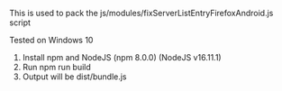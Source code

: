 This is used to pack the js/modules/fixServerListEntryFirefoxAndroid.js script

Tested on Windows 10
1. Install npm and NodeJS (npm 8.0.0) (NodeJS v16.11.1)
2. Run npm run build
3. Output will be dist/bundle.js